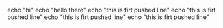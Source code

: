 echo "hi"
echo "hello there"
echo "this is firt pushed line"
echo "this is firt pushed line"
echo "this is firt pushed line"
echo "this is firt pushed line"
